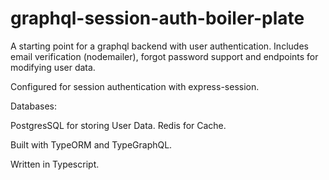 # graphql-session-auth-boiler-plate
A starting point for a graphql backend with user authentication. Includes email verification (nodemailer), forgot password support and endpoints for modifying user data.

Configured for session authentication with express-session.

Databases:

PostgresSQL for storing User Data.
Redis for Cache.

Built with TypeORM and TypeGraphQL.

Written in Typescript.
